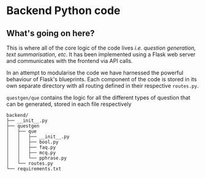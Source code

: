 # Backend Python code

## What's going on here?

This is where all of the core logic of the code lives *i.e. question generation, text summarisation, etc*. It has been implemented using a Flask web server and communicates with the frontend via API calls.

In an attempt to modularise the code we have harnessed the powerful behaviour of Flask's blueprints. Each component of the code is stored in its own separate directory with all routing defined in their respective `routes.py`.

`questgen/que` contains the logic for all the different types of question that can be generated, stored in each file respectively

```shell
backend/
├── __init__.py
├── questgen
│   ├── que             
│   │   ├── __init__.py
│   │   ├── bool.py
│   │   ├── faq.py
│   │   ├── mcq.py
│   │   └── pphrase.py
│   └── routes.py
└── requirements.txt
```
